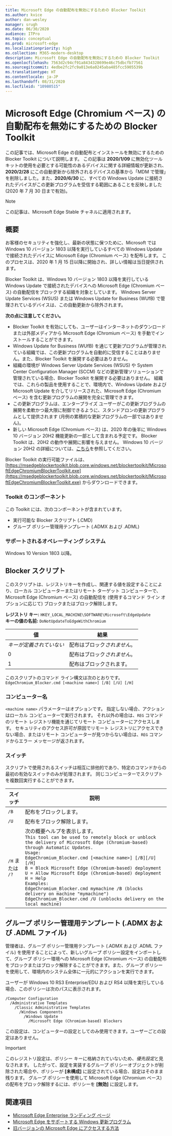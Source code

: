 ```yaml
---
title: Microsoft Edge の自動配布を無効にするための Blocker Toolkit
ms.author: kvice
author: dan-wesley
manager: srugh
ms.date: 06/30/2020
audience: ITPro
ms.topic: conceptual
ms.prod: microsoft-edge
ms.localizationpriority: high
ms.collection: M365-modern-desktop
description: Microsoft Edge の自動配布を無効にするための Blocker Toolkit
ms.openlocfilehash: 7563d2c94cf91a8434328699e46c75dbcfb77561
ms.sourcegitcommit: 4edbe2fc2fc9a013e6a0245aba485fcc5905539b
ms.translationtype: HT
ms.contentlocale: ja-JP
ms.lasthandoff: 08/31/2020
ms.locfileid: "10980515"
---
```

# Microsoft Edge (Chromium ベース) の自動配布を無効にするための Blocker Toolkit

この記事では、Microsoft Edge の自動配布とインストールを無効にするための Blocker Toolkit について説明します。 この記事は **2020/1/09** に無効化ツールキットの使用を必要とする可能性のあるデバイスに関する詳細情報が更新され、**2020/2/28** にこの自動更新から除外されるデバイスの基準から「MDM で管理」を削除しました。また、**2020/6/30** に、すべての Windows Update に接続されたデバイスがこの更新プログラムを受信する範囲にあることを反映しました (2020 年 7 月 30 日まで有効)。

> [!NOTE]
> この記事は、Microsoft Edge Stable チャネルに適用されます。

## 概要

お客様のセキュリティを強化し、最新の状態に保つために、Microsoft ではWindows 10 バージョン 1803 以降を実行しているすべての Windows Update で接続されたデバイスに Microsoft Edge (Chromium ベース) を配布します。 このプロセスは、2020 年 1 月 15 日以降に開始され、詳しい情報は当日提供されます。

Blocker Toolkit は、Windows 10 バージョン 1803 以降を実行している Windows Update で接続されたデバイスへの Microsoft Edge (Chromium ベース) の自動配信をブロックする組織を対象としています。
Windows Server Update Services (WSUS) または Windows Update for Business (WUfB) で管理されているデバイスは、この自動更新から除外されます。

**次の点に注意してください。**

- Blocker Toolkit を有効にしても、ユーザーはインターネットのダウンロードまたは外部メディアから Microsoft Edge (Chromium ベース) を手動でインストールすることができます。
- Windows Update for Business (WUfB) を通じて更新プログラムが管理されている組織では、この更新プログラムを自動的に受信することはありません。また、Blocker Toolkit を展開する必要はありません。
- 組織の環境が Windows Server Update Services (WSUS) や System Center Configuration Manager (SCCM) などの更新管理ソリューションで管理されている場合、Blocker Toolkit を展開する必要はありません。 組織では、これらの製品を使用することで、環境内で、Windows Update および Microsoft Update を介してリリースされた、Microsoft Edge (Chromium ベース) を含む更新プログラムの展開を完全に管理できます。
- この更新プログラムは、エンタープライズ ユーザーがこの更新プログラムの展開を柔軟かつ最大限に制御できるように、スタンドアロンの更新プログラムとして提供されます (月例の累積的な更新プログラムの一部ではありません)。
- 新しい Microsoft Edge (Chromium ベース) は、2020 年の後半に Windows 10 バージョン 20H2 機能更新の一部として含まれる予定です。 Blocker Toolkit は、20H2 の動作や展開に影響を与えません。 Windows 10 バージョン 20H2 の詳細については、[こちら](https://blogs.windows.com/windowsexperience/2020/06/16/whats-next-for-windows-10-updates/)を参照してください。

Blocker Toolkit の実行可能ファイルは、[https://msedgeblockertoolkit.blob.core.windows.net/blockertoolkit/MicrosoftEdgeChromiumBlockerToolkit.exe](https://msedgeblockertoolkit.blob.core.windows.net/blockertoolkit/MicrosoftEdgeChromiumBlockerToolkit.exe) からダウンロードできます。

### Toolkit のコンポーネント

この Toolkit には、次のコンポーネントが含まれています。

- 実行可能な Blocker スクリプト (.CMD)
- グループ ポリシー管理用テンプレート (.ADMX および .ADML)

### サポートされるオペレーティング システム

Windows 10 Version 1803 以降。

## Blocker スクリプト

このスクリプトは、レジストリキーを作成し、関連する値を設定することにより、ローカル コンピューターまたはリモート ターゲット コンピューターで、Microsoft Edge (Chromium ベース) の自動配信を (使用するコマンド ライン オプションに応じて) ブロックまたはブロック解除します。

**レジストリ キー:** `HKEY_LOCAL_MACHINE\SOFTWARE\Microsoft\EdgeUpdate`<br>
**キーの値の名前:** `DoNotUpdateToEdgeWithChromium`

| 値                | 結果                         |
|----------------------|--------------------------------|
| *キーが定義されていない* | 配布はブロック*されません*。 |
| 0                    | 配布はブロック*されません*。 |
| 1                    | 配布はブロックされます。       |

このスクリプトのコマンド ライン構文は次のとおりです。<br>
`EdgeChromium_Blocker.cmd [<machine name>] [/B] [/U] [/H]`

### コンピューター名

`<machine name>` パラメーターはオプションです。 指定しない場合、アクションはローカル コンピューターで実行されます。 それ以外の場合は、`REG` コマンドのリモート レジストリ機能を通じてリモート コンピューターにアクセスします。 セキュリティのアクセス許可が原因でリモート レジストリにアクセスできない場合、またはリモート コンピューターが見つからない場合は、`REG` コマンドからエラー メッセージが返されます。

### スイッチ

スクリプトで使用されるスイッチは相互に排他的であり、特定のコマンドからの最初の有効なスイッチのみが処理されます。 同じコンピューターでスクリプトを複数回実行することができます。

| スイッチ       | 説明                              |
|--------------|------------------------------------------|
| `/B`         | 配布をブロックします。                      |
| `/U`         | 配布をブロック解除します。                    |
| `/H` または `/?` | 次の概要ヘルプを表示します。<br>`This tool can be used to remotely block or unblock the delivery of Microsoft Edge (Chromium-based) through Automatic Updates.`<br> `Usage:`<br>`EdgeChromium_Blocker.cmd [<machine name>] [/B][/U][/H]`<br>`B = Block Microsoft Edge (Chromium-based) deployment`<br>`U = Allow Microsoft Edge (Chromium-based) deployment`<br>`H = Help`<br>`Examples:`<br>`EdgeChromium_Blocker.cmd mymachine /B (blocks delivery on machine "mymachine")`<br>`EdgeChromium_Blocker.cmd /U (unblocks delivery on the local machine)`<br> |

## グループ ポリシー管理用テンプレート (.ADMX および .ADML ファイル)

管理者は、グループ ポリシー管理用テンプレート (.ADMX および .ADML ファイル) を使用することによって、新しいグループ ポリシー設定をインポートして、グループ ポリシー環境への Microsoft Edge (Chromium ベース) の自動配布をブロックまたはブロック解除することができます。また、グループ ポリシーを使用して、環境内のシステム全体に一元的にアクションを実行できます。

ユーザーが Windows 10 RS3 Enterprise/EDU および RS4 以降を実行している場合、このポリシーは次のパスに表示されます。

```
/Computer Configuration  
  /Administrative Templates
    /Classic Administrative Templates
      /Windows Components
        /Windows Update  
          /Microsoft Edge (Chromium-based) Blockers  
```

この設定は、コンピューターの設定としてのみ使用できます。ユーザーごとの設定はありません。

> [!IMPORTANT]
> このレジストリ設定は、ポリシー キーに格納されていないため、*優先設定*と見なされます。 したがって、設定を実装するグループ ポリシーオブジェクトが削除された場合や、ポリシーが **[未構成]** に設定されている場合、設定はそのまま残ります。 グループ ポリシーを使用して Microsoft Edge (Chromium ベース) の配布をブロック解除するには、ポリシーを **[無効]** に設定します。

## 関連項目

- [Microsoft Edge Enterprise ランディング ページ](https://www.microsoftedgeinsider.com/enterprise)
- [Microsoft Edge をサポートする Windows 更新プログラム](https://docs.microsoft.com/deployedge/microsoft-edge-sysupdate-windows-updates)
- [旧バージョンの Microsoft Edge にアクセスする方法](https://docs.microsoft.com/deployedge/microsoft-edge-sysupdate-access-old-edge)
